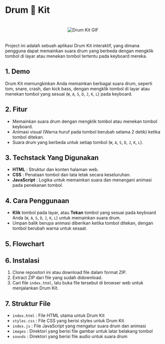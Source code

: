 # Drum 🥁 Kit

<div align="center">
  <img src="https://media1.tenor.com/m/KBUpa72wij8AAAAC/ba-dum-tuss-jokes.gif" alt="Drum Kit GIF" style="margin: 20px 0;">
</div>

Project ini adalah sebuah aplikasi Drum Kit interaktif, yang dimana pengguna dapat memainkan suara drum yang berbeda dengan mengklik tombol di layar atau menekan tombol tertentu pada keyboard mereka.

## 1. Demo
Drum Kit memungkinkan Anda memainkan berbagai suara drum, seperti tom, snare, crash, dan kick bass, dengan mengklik tombol di layar atau menekan tombol yang sesuai (`W`, `A`, `S`, `D`, `J`, `K`, `L`) pada keyboard.

## 2. Fitur
- Memainkan suara drum dengan mengklik tombol atau menekan tombol keyboard.
- Animasi visual (Warna huruf pada tombol berubah selama 2 detik) ketika tombol ditekan.
- Suara drum yang berbeda untuk setiap tombol (`W`, `A`, `S`, `D`, `J`, `K`, `L`).

## 3. Techstack Yang Digunakan
- **HTML**          : Struktur dan konten halaman web.
- **CSS**           : Penataan tombol dan tata letak secara keseluruhan.
- **JavaScript**    : Logika untuk memainkan suara dan menangani animasi pada penekanan tombol.

## 4. Cara Penggunaan
- **Klik** tombol pada layar, atau **Tekan** tombol yang sesuai pada keyboard Anda (`W`, `A`, `S`, `D`, `J`, `K`, `L`) untuk memainkan suara drum.
- Umpan balik berupa animasi diberikan ketika tombol ditekan, dengan tombol berubah warna untuk sesaat.

## 5. Flowchart


## 6. Instalasi
1. Clone repositori ini atau download file dalam format ZIP.
2. Extract ZIP dari file yang sudah didownload.
3. Cari file `index.html`, lalu buka file tersebut di browser web untuk menjalankan Drum Kit.

## 7. Struktur File
- `index.html`    : File HTML utama untuk Drum Kit
- `styles.css`    : File CSS yang berisi styles untuk Drum Kit
- `index.js`      : File JavaScript yang mengatur suara drum dan animasi
- `images`        : Direktori yang berisi file gambar untuk latar belakang tombol
- `sounds`        : Direktori yang berisi file audio untuk suara drum
